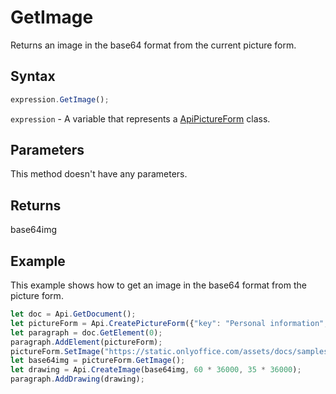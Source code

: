 # GetImage

Returns an image in the base64 format from the current picture form.

## Syntax

```javascript
expression.GetImage();
```

`expression` - A variable that represents a [ApiPictureForm](../ApiPictureForm.md) class.

## Parameters

This method doesn't have any parameters.

## Returns

base64img

## Example

This example shows how to get an image in the base64 format from the picture form.

```javascript editor-pdf
let doc = Api.GetDocument();
let pictureForm = Api.CreatePictureForm({"key": "Personal information", "tip": "Upload your photo", "required": true, "placeholder": "Photo", "scaleFlag": "tooBig", "lockAspectRatio": true, "respectBorders": false, "shiftX": 50, "shiftY": 50});
let paragraph = doc.GetElement(0);
paragraph.AddElement(pictureForm);
pictureForm.SetImage("https://static.onlyoffice.com/assets/docs/samples/img/onlyoffice_logo.png");
let base64img = pictureForm.GetImage();
let drawing = Api.CreateImage(base64img, 60 * 36000, 35 * 36000);
paragraph.AddDrawing(drawing);
```
